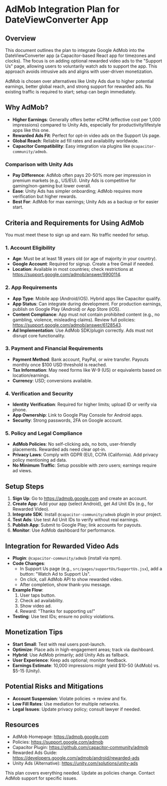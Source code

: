# AdMob Integration Plan for DateViewConverter App

## Overview
This document outlines the plan to integrate Google AdMob into the DateViewConverter app (a Capacitor-based React app for timezones and clocks). The focus is on adding optional rewarded video ads to the "Support Us" page, allowing users to voluntarily watch ads to support the app. This approach avoids intrusive ads and aligns with user-driven monetization.

AdMob is chosen over alternatives like Unity Ads due to higher potential earnings, better global reach, and strong support for rewarded ads. No existing traffic is required to start; setup can begin immediately.

## Why AdMob?
- **Higher Earnings**: Generally offers better eCPM (effective cost per 1,000 impressions) compared to Unity Ads, especially for productivity/lifestyle apps like this one.
- **Rewarded Ads Fit**: Perfect for opt-in video ads on the Support Us page.
- **Global Reach**: Reliable ad fill rates and availability worldwide.
- **Capacitor Compatibility**: Easy integration via plugins like `@capacitor-community/admob`.

### Comparison with Unity Ads
- **Pay Difference**: AdMob often pays 20-50% more per impression in premium markets (e.g., US/EU). Unity Ads is competitive for gaming/non-gaming but lower overall.
- **Ease**: Unity Ads has simpler onboarding; AdMob requires more verification but higher rewards.
- **Best For**: AdMob for max earnings; Unity Ads as a backup or for easier start.

## Criteria and Requirements for Using AdMob
You must meet these to sign up and earn. No traffic needed for setup.

### 1. Account Eligibility
- **Age**: Must be at least 18 years old (or age of majority in your country).
- **Google Account**: Required for signup. Create a free Gmail if needed.
- **Location**: Available in most countries; check restrictions at https://support.google.com/admob/answer/9900114.

### 2. App Requirements
- **App Type**: Mobile app (Android/iOS). Hybrid apps like Capacitor qualify.
- **App Status**: Can integrate during development. For production earnings, publish on Google Play (Android) or App Store (iOS).
- **Content Compliance**: App must not contain prohibited content (e.g., no gambling, violence, misleading claims). Review full policies: https://support.google.com/admob/answer/6128543.
- **Ad Implementation**: Use AdMob SDK/plugin correctly. Ads must not disrupt core functionality.

### 3. Payment and Financial Requirements
- **Payment Method**: Bank account, PayPal, or wire transfer. Payouts monthly once $100 USD threshold is reached.
- **Tax Information**: May need forms like W-9 (US) or equivalents based on location/earnings.
- **Currency**: USD; conversions available.

### 4. Verification and Security
- **Identity Verification**: Required for higher limits; upload ID or verify via phone.
- **App Ownership**: Link to Google Play Console for Android apps.
- **Security**: Strong passwords, 2FA on Google account.

### 5. Policy and Legal Compliance
- **AdMob Policies**: No self-clicking ads, no bots, user-friendly placements. Rewarded ads need clear opt-in.
- **Privacy Laws**: Comply with GDPR (EU), CCPA (California). Add privacy policy mentioning ad data.
- **No Minimum Traffic**: Setup possible with zero users; earnings require ad views.

## Setup Steps
1. **Sign Up**: Go to https://admob.google.com and create an account.
2. **Create App**: Add your app (select Android), get Ad Unit IDs (e.g., for Rewarded Video).
3. **Integrate SDK**: Install `@capacitor-community/admob` plugin in your project.
4. **Test Ads**: Use test Ad Unit IDs to verify without real earnings.
5. **Publish App**: Submit to Google Play; link accounts for payouts.
6. **Monitor**: Use AdMob dashboard for performance.

## Integration for Rewarded Video Ads
- **Plugin**: `@capacitor-community/admob` (install via npm).
- **Code Changes**:
  - In Support Us page (e.g., `src/pages/supportUs/SupportUs.jsx`), add a button: "Watch Ad to Support Us".
  - On click, call AdMob API to show rewarded video.
  - After completion, show thank-you message.
- **Example Flow**:
  1. User taps button.
  2. Check ad availability.
  3. Show video ad.
  4. Reward: "Thanks for supporting us!"
- **Testing**: Use test IDs; ensure no policy violations.

## Monetization Tips
- **Start Small**: Test with real users post-launch.
- **Optimize**: Place ads in high-engagement areas; track via dashboard.
- **Hybrid**: Use AdMob primarily; add Unity Ads as fallback.
- **User Experience**: Keep ads optional; monitor feedback.
- **Earnings Estimate**: 10,000 impressions might yield $10-50 (AdMob) vs. $5-15 (Unity).

## Potential Risks and Mitigations
- **Account Suspension**: Violate policies → review and fix.
- **Low Fill Rates**: Use mediation for multiple networks.
- **Legal Issues**: Update privacy policy; consult lawyer if needed.

## Resources
- AdMob Homepage: https://admob.google.com
- Policies: https://support.google.com/admob
- Capacitor Plugin: https://github.com/capacitor-community/admob
- Rewarded Ads Guide: https://developers.google.com/admob/android/rewarded-ads
- Unity Ads (Alternative): https://unity.com/solutions/unity-ads

This plan covers everything needed. Update as policies change. Contact AdMob support for specific issues.